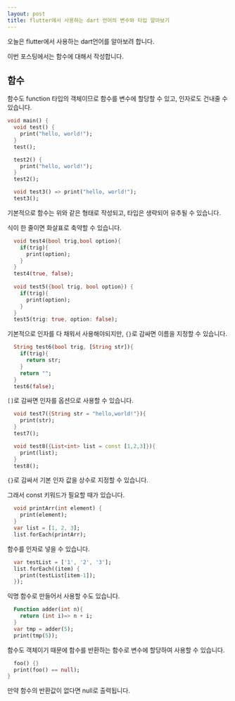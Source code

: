 ```yaml
---
layout: post
title: flutter에서 사용하는 dart 언어의 변수와 타입 알아보기
---
```


오늘은 flutter에서 사용하는 dart언어를 알아보려 합니다.

이번 포스팅에서는 함수에 대해서 작성합니다.

## 함수

함수도 function 타입의 객체이므로 함수를 변수에 할당할 수 있고, 인자로도 건내줄 수 있습니다.

```dart
void main() {
  void test() {
    print("hello, world!");
  }
  test();

  test2() {
    print("hello, world!");
  }
  test2();

  void test3() => print("hello, world!");
  test3();
```

기본적으로 함수는 위와 같은 형태로 작성되고, 타입은 생략되어 유추될 수 있습니다.

식이 한 줄이면 화살표로 축약할 수 있습니다.

```dart
  void test4(bool trig,bool option){
    if(trig){
      print(option);
    }
  }
  test4(true, false);
  
  void test5({bool trig, bool option}) {
    if(trig){
      print(option);
    }
  }
  test5(trig: true, option: false);
```

기본적으로 인자를 다 채워서 사용해야되지만, ```{}```로 감싸면 이름을 지정할 수 있습니다.

```dart
  String test6(bool trig, [String str]){
    if(trig){
      return str;
    }
    return "";
  }
  test6(false);
```

```[]```로 감싸면 인자를 옵션으로 사용할 수 있습니다.

```dart
  void test7({String str = "hello,world!"}){
    print(str);
  }
  test7();

  void test8({List<int> list = const [1,2,3]}){
    print(list);
  }
  test8();
```

```{}```로 감싸서 기본 인자 값을 상수로 지정할 수 있습니다.

그래서 const 키워드가 필요할 때가 있습니다.

```dart  
  void printArr(int element) {
    print(element);
  }
  var list = [1, 2, 3];
  list.forEach(printArr);
```

함수를 인자로 넣을 수 있습니다.

```dart
  var testList = ['1', '2', '3'];
  list.forEach((item) {
    print(testList[item-1]);
  });
```

익명 함수로 만들어서 사용할 수도 있습니다.

```dart
  Function adder(int n){
    return (int i)=> n + i;
  }
  var tmp = adder(5);
  print(tmp(5));
```

함수도 객체이기 때문에 함수를 반환하는 함수로 변수에 할당하여 사용할 수 있습니다.

```dart
  foo() {}
  print(foo() == null);
}
```

만약 함수의 반환값이 없다면 null로 출력됩니다.